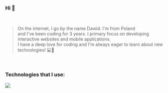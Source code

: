 ### Hi 👋

<br>

> On the internet, I go by the name Dawid. I'm from Poland <br> and I've been coding for 3 years. I primary focus on developing <br> interactive websites and mobile applications. <br> I have a deep love for coding and I'm always eager to learn about new technologies! 💻📱

<br>

### Technologies that I use:

<p align="left">
  <a href="https://skillicons.dev">
    <img src="https://skillicons.dev/icons?i=vscode,react,css,tailwind,mongo,nodejs,express,javascript,html,git" />
  </a>
</p>
